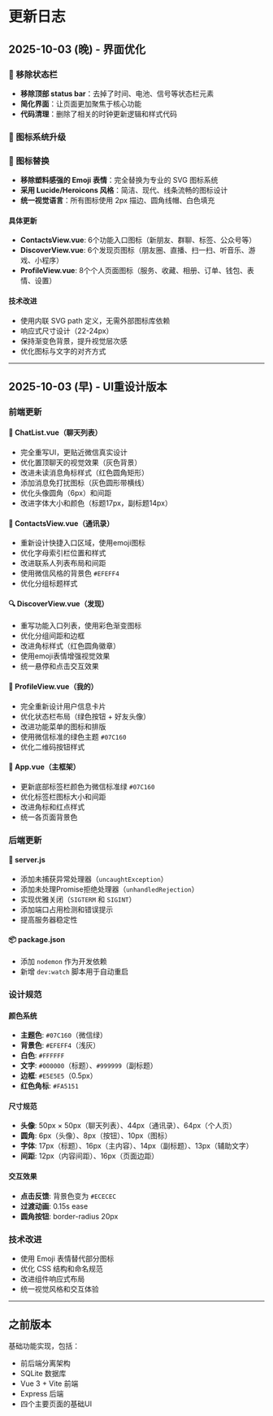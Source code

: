 # 更新日志

## 2025-10-03 (晚) - 界面优化

### 🧹 移除状态栏
- **移除顶部 status bar**：去掉了时间、电池、信号等状态栏元素
- **简化界面**：让页面更加聚焦于核心功能
- **代码清理**：删除了相关的时钟更新逻辑和样式代码

### 🎨 图标系统升级

### 🎨 图标替换
- **移除塑料感强的 Emoji 表情**：完全替换为专业的 SVG 图标系统
- **采用 Lucide/Heroicons 风格**：简洁、现代、线条流畅的图标设计
- **统一视觉语言**：所有图标使用 2px 描边、圆角线帽、白色填充

#### 具体更新
- **ContactsView.vue**: 6个功能入口图标（新朋友、群聊、标签、公众号等）
- **DiscoverView.vue**: 6个发现页图标（朋友圈、直播、扫一扫、听音乐、游戏、小程序）
- **ProfileView.vue**: 8个个人页面图标（服务、收藏、相册、订单、钱包、表情、设置）

#### 技术改进
- 使用内联 SVG path 定义，无需外部图标库依赖
- 响应式尺寸设计（22-24px）
- 保持渐变色背景，提升视觉层次感
- 优化图标与文字的对齐方式

---

## 2025-10-03 (早) - UI重设计版本

### 前端更新

#### 🎨 ChatList.vue（聊天列表）
- 完全重写UI，更贴近微信真实设计
- 优化置顶聊天的视觉效果（灰色背景）
- 改进未读消息角标样式（红色圆角矩形）
- 添加消息免打扰图标（灰色圆形带横线）
- 优化头像圆角（6px）和间距
- 改进字体大小和颜色（标题17px，副标题14px）

#### 👥 ContactsView.vue（通讯录）
- 重新设计快捷入口区域，使用emoji图标
- 优化字母索引栏位置和样式
- 改进联系人列表布局和间距
- 使用微信风格的背景色 `#EFEFF4`
- 优化分组标题样式

#### 🔍 DiscoverView.vue（发现）
- 重写功能入口列表，使用彩色渐变图标
- 优化分组间距和边框
- 改进角标样式（红色圆角徽章）
- 使用emoji表情增强视觉效果
- 统一悬停和点击交互效果

#### 👤 ProfileView.vue（我的）
- 完全重新设计用户信息卡片
- 优化状态栏布局（绿色按钮 + 好友头像）
- 改进功能菜单的图标和排版
- 使用微信标准的绿色主题 `#07C160`
- 优化二维码按钮样式

#### 📱 App.vue（主框架）
- 更新底部标签栏颜色为微信标准绿 `#07C160`
- 优化标签栏图标大小和间距
- 改进角标和红点样式
- 统一各页面背景色

### 后端更新

#### 🔧 server.js
- 添加未捕获异常处理器（`uncaughtException`）
- 添加未处理Promise拒绝处理器（`unhandledRejection`）
- 实现优雅关闭（`SIGTERM` 和 `SIGINT`）
- 添加端口占用检测和错误提示
- 提高服务器稳定性

#### 📦 package.json
- 添加 `nodemon` 作为开发依赖
- 新增 `dev:watch` 脚本用于自动重启

### 设计规范

#### 颜色系统
- **主题色**: `#07C160`（微信绿）
- **背景色**: `#EFEFF4`（浅灰）
- **白色**: `#FFFFFF`
- **文字**: `#000000`（标题）、`#999999`（副标题）
- **边框**: `#E5E5E5`（0.5px）
- **红色角标**: `#FA5151`

#### 尺寸规范
- **头像**: 50px × 50px（聊天列表）、44px（通讯录）、64px（个人页）
- **圆角**: 6px（头像）、8px（按钮）、10px（图标）
- **字体**: 17px（标题）、16px（主内容）、14px（副标题）、13px（辅助文字）
- **间距**: 12px（内容间距）、16px（页面边距）

#### 交互效果
- **点击反馈**: 背景色变为 `#ECECEC`
- **过渡动画**: 0.15s ease
- **圆角按钮**: border-radius 20px

### 技术改进
- 使用 Emoji 表情替代部分图标
- 优化 CSS 结构和命名规范
- 改进组件响应式布局
- 统一视觉风格和交互体验

---

## 之前版本

基础功能实现，包括：
- 前后端分离架构
- SQLite 数据库
- Vue 3 + Vite 前端
- Express 后端
- 四个主要页面的基础UI

